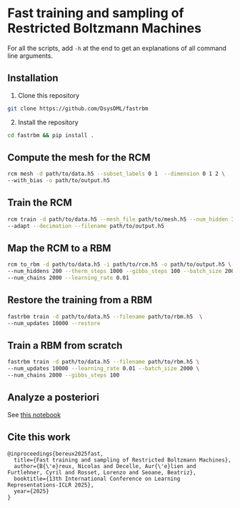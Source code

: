# Fast training and sampling of Restricted Boltzmann Machines

For all the scripts, add `-h` at the end to get an explanations of all command line arguments.

## Installation

1. Clone this repository

```bash
git clone https://github.com/DsysDML/fastrbm
```

2. Install the repository

```bash
cd fastrbm && pip install .
```

## Compute the mesh for the RCM

```bash
rcm mesh -d path/to/data.h5 --subset_labels 0 1  --dimension 0 1 2 \
--with_bias -o path/to/output.h5
```

## Train the RCM

```bash
rcm train -d path/to/data.h5 --mesh_file path/to/mesh.h5 --num_hidden 100 \
--adapt --decimation --filename path/to/output.h5
```

## Map the RCM to a RBM

```bash
rcm to_rbm -d path/to/data.h5 -i path/to/rcm.h5 -o path/to/output.h5 \
--num_hiddens 200 --therm_steps 1000 --gibbs_steps 100 --batch_size 2000 \
--num_chains 2000 --learning_rate 0.01
```

## Restore the training from a RBM

```bash
fastrbm train -d path/to/data.h5 --filename path/to/rbm.h5  \
--num_updates 10000 --restore
```

## Train a RBM from scratch

```bash
fastrbm train -d path/to/data.h5 --filename path/to/rbm.h5 \
--num_updates 10000 --learning_rate 0.01 --batch_size 2000 \
--num_chains 2000 --gibbs_steps 100
```

## Analyze a posteriori

See [this notebook](notebook/analyse_rbm.ipynb)

## Cite this work

```
@inproceedings{bereux2025fast,
  title={Fast training and sampling of Restricted Boltzmann Machines},
  author={B{\'e}reux, Nicolas and Decelle, Aur{\'e}lien and Furtlehner, Cyril and Rosset, Lorenzo and Seoane, Beatriz},
  booktitle={13th International Conference on Learning Representations-ICLR 2025},
  year={2025}
}
```
